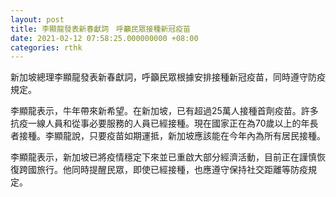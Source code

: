 ```yaml
---
layout: post
title: 李顯龍發表新春獻詞　呼籲民眾接種新冠疫苗
date: 2021-02-12 07:58:25.000000000 +08:00
categories: rthk
---
```


新加坡總理李顯龍發表新春獻詞，呼籲民眾根據安排接種新冠疫苗，同時遵守防疫規定。

李顯龍表示，牛年帶來新希望。在新加坡，已有超過25萬人接種首劑疫苗。許多抗疫一線人員和從事必要服務的人員已經接種。現在國家正在為70歲以上的年長者接種。李顯龍說，只要疫苗如期運抵，新加坡應該能在今年內為所有居民接種。

李顯龍表示，新加坡已將疫情穩定下來並已重啟大部分經濟活動，目前正在謹慎恢復跨國旅行。他同時提醒民眾，即使已經接種，也應遵守保持社交距離等防疫規定。
